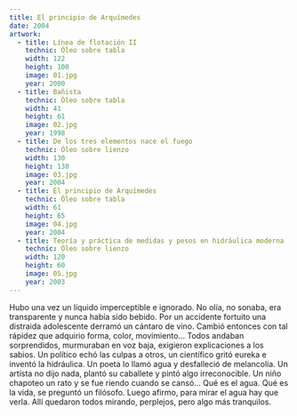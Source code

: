 ```yaml
---
title: El principio de Arquímedes
date: 2004
artwork:
  - title: Línea de flotación II
    technic: Óleo sobre tabla
    width: 122
    height: 100
    image: 01.jpg
    year: 2000
  - title: Bañista
    technic: Óleo sobre tabla
    width: 41
    height: 61
    image: 02.jpg
    year: 1998
  - title: De los tres elementos nace el fuego
    technic: Óleo sobre lienzo
    width: 130
    height: 130
    image: 03.jpg
    year: 2004
  - title: El principio de Arquímedes
    technic: Óleo sobre tabla
    width: 61
    height: 65
    image: 04.jpg
    year: 2004
  - title: Teoría y práctica de medidas y pesos en hidráulica moderna
    technic: Óleo sobre lienzo
    width: 120
    height: 60
    image: 05.jpg
    year: 2003
---
```


Hubo una vez un líquido imperceptible e ignorado. No olía, no sonaba, era
transparente y nunca había sido bebido. Por un accidente fortuito una distraida
adolescente derramó un cántaro de vino. Cambió entonces con tal rápidez que
adquirio forma, color, movimiento... Todos andaban sorprendidos, murmuraban en
voz baja, exigieron explicaciones a los sabios. Un político echó las culpas a
otros, un científico gritó eureka e inventó la hidráulica. Un poeta lo llamó
agua y desfalleció de melancolía. Un artísta no dijo nada, plantó su caballete y
pintó algo irreconocible. Un niño chapoteo un rato y se fue riendo cuando se
cansó... Qué es el agua. Qué es la vida, se preguntó un filósofo. Luego afirmo,
para mirar el agua hay que verla. Allí quedaron todos mirando, perplejos, pero
algo más tranquilos.
